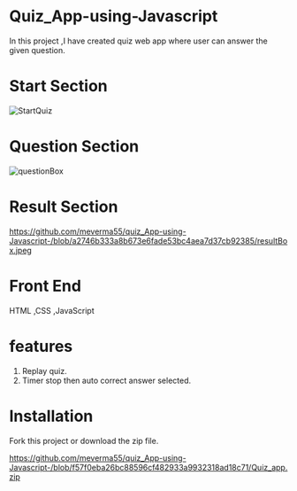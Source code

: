 # Quiz_App-using-Javascript
In this project ,I have created quiz web app where user can answer the given question. 

# Start Section

![StartQuiz](https://github.com/user-attachments/assets/1b1e662b-09d9-4540-be30-739a2c0fa624)

# Question Section 

![questionBox](https://github.com/user-attachments/assets/8583b5d5-8091-49ed-b7ef-543b189cf6e4)

# Result Section 

https://github.com/meverma55/quiz_App-using-Javascript-/blob/a2746b333a8b673e6fade53bc4aea7d37cb92385/resultBox.jpeg

# Front End

HTML ,CSS ,JavaScript

# features 

1. Replay quiz.
2. Timer stop then auto correct answer selected.

# Installation

Fork this project or download the zip file.

https://github.com/meverma55/quiz_App-using-Javascript-/blob/f57f0eba26bc88596cf482933a9932318ad18c71/Quiz_app.zip

   

